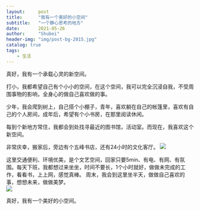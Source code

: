 ```yaml
---  
layout:     post  
title:      "我有一个美好的小空间"  
subtitle:   "一个静心思考的地方"  
date:       2021-05-26  
author:     "Shubei"  
header-img: "img/post-bg-2015.jpg"  
catalog: true  
tags:  
    - 生活  
---  
```


真好，我有一个承载心灵的新空间。

打小，我都希望自己有个小小的空间，在这个空间，我可以完全沉浸自我，不受周围事物的影响，全身心的做自己喜欢做的事。

少年，我会爬到树上，自己搭个小棚子，青年，喜欢躺在自己的帐篷里，喜欢有自己的个人房间，成年后，希望有个小书房，在那里阅读休闲。

每到个新地方常住，我都会到处找寻最近的图书馆，活动室。而现在，我喜欢这个新空间。

非常庆幸，搬家后，旁边有个五峰书店，还有24小时的文化客厅。
![](http://shubei-blog.oss-cn-beijing.aliyuncs.com/pasteimageintomarkdown/2021-05-26/1451632020187.png?Expires=4775636122&OSSAccessKeyId=LTAI4Fv8o4J1qrtFrYcJsmA2&Signature=WsgobfmP8tqDeNiVJXaGag3MEQ8%3D)

这里交通便利、环境优美，是个文艺空间，回家只要5min、有电、有网、有氛围。每天下班，我都想过来坐坐，时间不要长，1个小时就好，做做未完成的工作，看看书，上上网，感觉真棒。
周末，我会到这里坐半天，做做自己喜欢的事，想想未来，做做美梦。  
![](http://shubei-blog.oss-cn-beijing.aliyuncs.com/pasteimageintomarkdown/2021-05-26/2294794478137.png?Expires=4775636964&OSSAccessKeyId=LTAI4Fv8o4J1qrtFrYcJsmA2&Signature=b6V6aAnyaVMO%2BZjbY2SHrobkIy0%3D)

真好，我有一个美好的小空间。